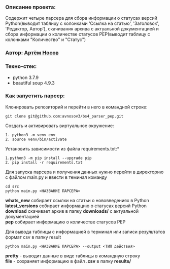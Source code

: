 ### Описание проекта:

Содержит четыре парсера для сбора информации о статусах версий Python(выводит таблицу с колонками 'Ссылка на статью', 'Заголовок', 'Редактор, Автор'), скачивания архива с актуальной документацией и сбора информации о количестве статусов PEP(выводит таблицу с колонками "Количество" и "Статус")

### Автор: [Артём Носов](https://github.com/avnosov3)

### Техно-стек:
* python 3.7.9
* beautiful soup 4.9.3

### Как запустить парсер:

Клонировать репозиторий и перейти в него в командной строке:

```
git clone git@github.com:avnosov3/bs4_parser_pep.git
```

Cоздать и активировать виртуальное окружение:

```
1. python3 -m venv env
2. source venv/bin/activate
```

Установить зависимости из файла requirements.txt:*

```
1.python3 -m pip install --upgrade pip
2. pip install -r requirements.txt
```

Для запуска парсера и получения данных нужно перейти в директорию с файлом main.py и ввести в теминал команду

```
cd src
python main.py <НАЗВАНИЕ ПАРСЕРА>
```

**whats_new** собирает ссылки на статьи о нововведениях в Python    
**latest_versions** cобирает информацию о статусах версий Python    
**download** скачивает архив в папку **downloads/** с актуальной документацией    
**pep** собирает информацию о количестве статусов PEP    
    
Для вывода таблицы с информацией в терминал или записи результатов формат csv в папку result 
```
python main.py <НАЗВАНИЕ ПАРСЕРА> --output <ТИП действия>
```
**pretty** - выводит данные в виде таблицы в командную строку        
**file** - сохраняет информацию в файл **.csv** в папку **results/**

